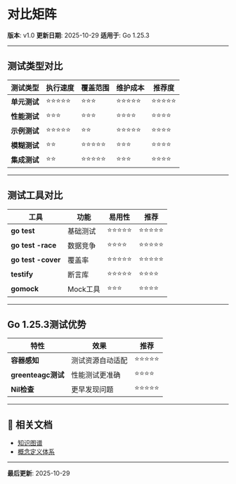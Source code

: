 # 对比矩阵

**版本**: v1.0
**更新日期**: 2025-10-29
**适用于**: Go 1.25.3

---

## 测试类型对比

| 测试类型 | 执行速度 | 覆盖范围 | 维护成本 | 推荐度 |
|---------|---------|---------|---------|-------|
| **单元测试** | ⭐⭐⭐⭐⭐ | ⭐⭐⭐ | ⭐⭐⭐⭐⭐ | ⭐⭐⭐⭐⭐ |
| **性能测试** | ⭐⭐⭐ | ⭐⭐⭐ | ⭐⭐⭐⭐ | ⭐⭐⭐⭐ |
| **示例测试** | ⭐⭐⭐⭐⭐ | ⭐⭐ | ⭐⭐⭐⭐⭐ | ⭐⭐⭐⭐ |
| **模糊测试** | ⭐⭐ | ⭐⭐⭐⭐⭐ | ⭐⭐⭐ | ⭐⭐⭐⭐ |
| **集成测试** | ⭐⭐ | ⭐⭐⭐⭐⭐ | ⭐⭐⭐ | ⭐⭐⭐⭐ |

---

## 测试工具对比

| 工具 | 功能 | 易用性 | 推荐 |
|------|------|-------|------|
| **go test** | 基础测试 | ⭐⭐⭐⭐⭐ | ⭐⭐⭐⭐⭐ |
| **go test -race** | 数据竞争 | ⭐⭐⭐⭐ | ⭐⭐⭐⭐⭐ |
| **go test -cover** | 覆盖率 | ⭐⭐⭐⭐⭐ | ⭐⭐⭐⭐⭐ |
| **testify** | 断言库 | ⭐⭐⭐⭐⭐ | ⭐⭐⭐⭐ |
| **gomock** | Mock工具 | ⭐⭐⭐ | ⭐⭐⭐⭐ |

---

## Go 1.25.3测试优势

| 特性 | 效果 | 推荐 |
|------|------|------|
| **容器感知** | 测试资源自动适配 | ⭐⭐⭐⭐⭐ |
| **greenteagc测试** | 性能测试更准确 | ⭐⭐⭐⭐ |
| **Nil检查** | 更早发现问题 | ⭐⭐⭐⭐⭐ |

---

## 🔗 相关文档

- [知识图谱](./00-知识图谱.md)
- [概念定义体系](./00-概念定义体系.md)

---

**最后更新**: 2025-10-29
